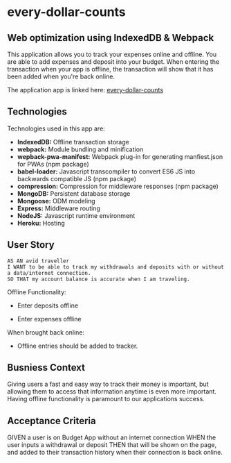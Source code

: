 # every-dollar-counts

## Web optimization using IndexedDB & Webpack

This application allows you to track your expenses online and offline. 
You are able to add expenses and deposit into your budget. When entering the transaction when your app is  offline, the transaction will show that it has been added when you're back online.

The application app is linked here:
[every-dollar-counts](https://every-dollar-counts.herokuapp.com/)

## Technologies

Technologies used in this app are:
* **IndexedDB:** Offline transaction storage
* **webpack:** Module bundling and minification
* **wepback-pwa-manifest:** Webpack plug-in for generating manfiest.json for PWAs (npm package)
* **babel-loader:** Javascript transcompiler to convert ES6 JS into backwards compatible JS (npm package)
* **compression:** Compression for middleware responses (npm package)
* **MongoDB:** Persistent database storage
* **Mongoose:** ODM modeling
* **Express:** Middleware routing
* **NodeJS:** Javascript runtime environment
* **Heroku:** Hosting

## User Story

```
AS AN avid traveller
I WANT to be able to track my withdrawals and deposits with or without a data/internet connection.
SO THAT my account balance is accurate when I am traveling.
```

Offline Functionality:

* Enter deposits offline

* Enter expenses offline

When brought back online:

* Offline entries should be added to tracker.

## Busniess Context 

Giving users a fast and easy way to track their money is important, but allowing them to access that information anytime is even more important. Having offline functionality is paramount to our applications success.

## Acceptance Criteria 

GIVEN a user is on Budget App without an internet connection
WHEN the user inputs a withdrawal or deposit
THEN that will be shown on the page, and added to their transaction history when their connection is back online.

